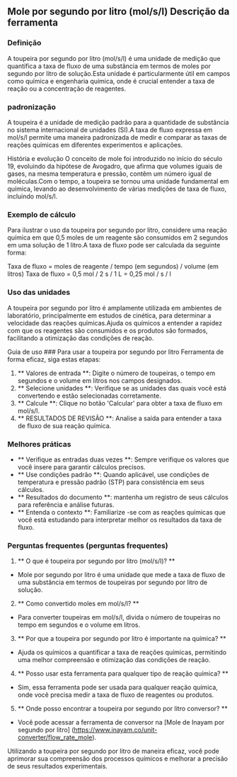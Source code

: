 ## Mole por segundo por litro (mol/s/l) Descrição da ferramenta

### Definição
A toupeira por segundo por litro (mol/s/l) é uma unidade de medição que quantifica a taxa de fluxo de uma substância em termos de moles por segundo por litro de solução.Esta unidade é particularmente útil em campos como química e engenharia química, onde é crucial entender a taxa de reação ou a concentração de reagentes.

### padronização
A toupeira é a unidade de medição padrão para a quantidade de substância no sistema internacional de unidades (SI).A taxa de fluxo expressa em mol/s/l permite uma maneira padronizada de medir e comparar as taxas de reações químicas em diferentes experimentos e aplicações.

História e evolução
O conceito de mole foi introduzido no início do século 19, evoluindo da hipótese de Avogadro, que afirma que volumes iguais de gases, na mesma temperatura e pressão, contêm um número igual de moléculas.Com o tempo, a toupeira se tornou uma unidade fundamental em química, levando ao desenvolvimento de várias medições de taxa de fluxo, incluindo mol/s/l.

### Exemplo de cálculo
Para ilustrar o uso da toupeira por segundo por litro, considere uma reação química em que 0,5 moles de um reagente são consumidos em 2 segundos em uma solução de 1 litro.A taxa de fluxo pode ser calculada da seguinte forma:

Taxa de fluxo = moles de reagente / tempo (em segundos) / volume (em litros)
Taxa de fluxo = 0,5 mol / 2 s / 1 L = 0,25 mol / s / l

### Uso das unidades
A toupeira por segundo por litro é amplamente utilizada em ambientes de laboratório, principalmente em estudos de cinética, para determinar a velocidade das reações químicas.Ajuda os químicos a entender a rapidez com que os reagentes são consumidos e os produtos são formados, facilitando a otimização das condições de reação.

Guia de uso ###
Para usar a toupeira por segundo por litro Ferramenta de forma eficaz, siga estas etapas:

1. ** Valores de entrada **: Digite o número de toupeiras, o tempo em segundos e o volume em litros nos campos designados.
2. ** Selecione unidades **: Verifique se as unidades das quais você está convertendo e estão selecionadas corretamente.
3. ** Calcule **: Clique no botão 'Calcular' para obter a taxa de fluxo em mol/s/l.
4. ** RESULTADOS DE REVISÃO **: Analise a saída para entender a taxa de fluxo de sua reação química.

### Melhores práticas
- ** Verifique as entradas duas vezes **: Sempre verifique os valores que você insere para garantir cálculos precisos.
- ** Use condições padrão **: Quando aplicável, use condições de temperatura e pressão padrão (STP) para consistência em seus cálculos.
- ** Resultados do documento **: mantenha um registro de seus cálculos para referência e análise futuras.
- ** Entenda o contexto **: Familiarize -se com as reações químicas que você está estudando para interpretar melhor os resultados da taxa de fluxo.

### Perguntas frequentes (perguntas frequentes)

1. ** O que é toupeira por segundo por litro (mol/s/l)? **
- Mole por segundo por litro é uma unidade que mede a taxa de fluxo de uma substância em termos de toupeiras por segundo por litro de solução.

2. ** Como convertido moles em mol/s/l? **
- Para converter toupeiras em mol/s/l, divida o número de toupeiras no tempo em segundos e o volume em litros.

3. ** Por que a toupeira por segundo por litro é importante na química? **
- Ajuda os químicos a quantificar a taxa de reações químicas, permitindo uma melhor compreensão e otimização das condições de reação.

4. ** Posso usar esta ferramenta para qualquer tipo de reação química? **
- Sim, essa ferramenta pode ser usada para qualquer reação química, onde você precisa medir a taxa de fluxo de reagentes ou produtos.

5. ** Onde posso encontrar a toupeira por segundo por litro conversor? **
- Você pode acessar a ferramenta de conversor na [Mole de Inayam por segundo por litro] (https://www.inayam.co/unit-converter/flow_rate_mole).

Utilizando a toupeira por segundo por litro de maneira eficaz, você pode aprimorar sua compreensão dos processos químicos e melhorar a precisão de seus resultados experimentais.
